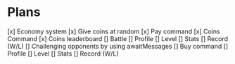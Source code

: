 # Plans


[x] Economy system
  [x] Give coins at random
  [x] Pay command
  [x] Coins Command
  [x] Coins leaderboard
[] Battle
  [] Profile
    [] Level
    [] Stats
    [] Record (W/L)
  [] Challenging opponents by using awaitMessages
[] Buy command
[] Profile
  [] Level
  [] Stats
  [] Record (W/L)

